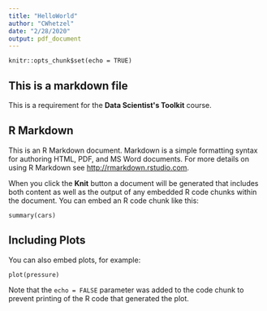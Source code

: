 ```yaml
---
title: "HelloWorld"
author: "CWhetzel"
date: "2/28/2020"
output: pdf_document
---
```


```{r setup, include=FALSE}
knitr::opts_chunk$set(echo = TRUE)
```

## This is a markdown file
This is a requirement for the **Data Scientist's Toolkit** course.

## R Markdown

This is an R Markdown document. Markdown is a simple formatting syntax for authoring HTML, PDF, and MS Word documents. For more details on using R Markdown see <http://rmarkdown.rstudio.com>.

When you click the **Knit** button a document will be generated that includes both content as well as the output of any embedded R code chunks within the document. You can embed an R code chunk like this:

```{r cars}
summary(cars)
```

## Including Plots

You can also embed plots, for example:

```{r pressure, echo=FALSE}
plot(pressure)
```

Note that the `echo = FALSE` parameter was added to the code chunk to prevent printing of the R code that generated the plot.
